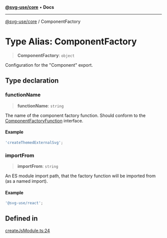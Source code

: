 [**@svg-use/core**](../README.md) • **Docs**

---

[@svg-use/core](../README.md) / ComponentFactory

# Type Alias: ComponentFactory

> **ComponentFactory**: `object`

Configuration for the "Component" export.

## Type declaration

### functionName

> **functionName**: `string`

The name of the component factory function. Should conform to the
[ComponentFactoryFunction](ComponentFactoryFunction.md) interface.

#### Example

```ts
'createThemedExternalSvg';
```

### importFrom

> **importFrom**: `string`

An ES module import path, that the factory function will be imported from (as a
named import).

#### Example

```ts
'@svg-use/react';
```

## Defined in

[createJsModule.ts:24](https://github.com/fpapado/svg-use/blob/3b00347120e4d16a0b5896e0c16c3dc896a7bab1/packages/core/src/createJsModule.ts#L24)
